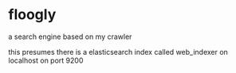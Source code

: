 # floogly
a search engine based on my crawler

this presumes there is a elasticsearch index called web_indexer on localhost on port 9200
